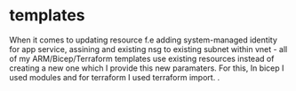 # templates

When it comes to updating resource f.e adding system-managed identity for app service, assining and existing nsg to existing subnet within vnet - all of my ARM/Bicep/Terraform templates use existing resources instead of creating a new one which I provide this new paramaters. For this, In bicep I used modules and for terraform I used terraform import.
.
